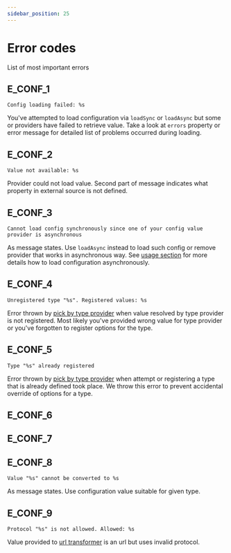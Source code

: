 ```yaml
---
sidebar_position: 25
---
```


# Error codes
List of most important errors 

## E_CONF_1

`Config loading failed: %s`

You've attempted to load configuration via `loadSync` or `loadAsync` but some or providers have failed to retrieve value.
Take a look at `errors` property or error message for detailed list of problems occurred during loading.

## E_CONF_2

`Value not available: %s`

Provider could not load value. Second part of message indicates what property in external source is not defined. 

## E_CONF_3

`Cannot load config synchronously since one of your config value provider is asynchronous`

As message states. Use `loadAsync` instead to load such config or remove provider that works in asynchronous way.
See [usage section](./usage#asynchronous-loading) for more details how to load configuration asynchronously.


## E_CONF_4

`Unregistered type "%s". Registered values: %s`

Error thrown by [pick by type provider](./providers/pick-by-type) when value resolved by type provider is not registered.
Most likely you've provided wrong value for type provider or you've forgotten to register options for the type.


## E_CONF_5

`Type "%s" already registered`

Error thrown by [pick by type provider](./providers/pick-by-type) when attempt or registering a type that is already defined took place.
We throw this error to prevent accidental override of options for a type.


## E_CONF_6
## E_CONF_7
## E_CONF_8

`Value "%s" cannot be converted to %s`

As message states. Use configuration value suitable for given type.

## E_CONF_9

`Protocol "%s" is not allowed. Allowed: %s`

Value provided to [url transformer](transforming-values#url) is an url but uses invalid protocol.
